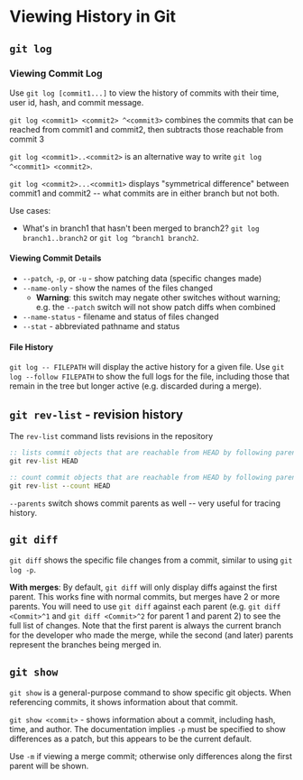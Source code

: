 # Viewing History in Git

## `git log`

### Viewing Commit Log

Use `git log [commit1...]` to view the history of commits with their time, user id, hash, and commit message.

`git log <commit1> <commit2> ^<commit3>` combines the commits that can be reached from commit1 and commit2, then subtracts those reachable from commit 3

`git log <commit1>..<commit2>` is an alternative way to write `git log ^<commit1> <commit2>`.

`git log <commit2>...<commit1>` displays "symmetrical difference" between commit1 and commit2 -- what commits are in either branch but not both.

Use cases:

* What's in branch1 that hasn't been merged to branch2? `git log branch1..branch2` or `git log ^branch1 branch2`.


#### Viewing Commit Details

* `--patch`, `-p`, or `-u` - show patching data (specific changes made)
* `--name-only` - show the names of the files changed
    - **Warning**: this switch may negate other switches without warning; e.g. the `--patch` switch will not show patch diffs when combined
* `--name-status` - filename and status of files changed
* `--stat` - abbreviated pathname and status

#### File History
`git log -- FILEPATH` will display the active history for a given file. Use `git log --follow FILEPATH` to show the full logs for the file, including those that remain in the tree but longer active (e.g. discarded during a merge).



## `git rev-list` - revision history
The `rev-list` command lists revisions in the repository

``` bat
:: lists commit objects that are reachable from HEAD by following parent links in reverse chronological order
git rev-list HEAD

:: count commit objects that are reachable from HEAD by following parent links
git rev-list --count HEAD
```

`--parents` switch shows commit parents as well -- very useful for tracing history.

## `git diff`
`git diff` shows the specific file changes from a commit, similar to using `git log -p`.

**With merges**: By default, `git diff` will only display diffs against the first parent. This works fine with normal commits, but merges have 2 or more parents. You will need to use `git diff` against each parent (e.g. `git diff <Commit>^1` and `git diff <Commit>^2` for parent 1 and parent 2) to see the full list of changes. Note that the first parent is always the current branch for the developer who made the merge, while the second (and later) parents represent the branches being merged in.

## `git show`
`git show` is a general-purpose command to show specific git objects. When referencing commits, it shows information about that commit.

`git show <commit>` - shows information about a commit, including hash, time, and author. The documentation implies `-p` must be specified to show differences as a patch, but this appears to be the current default.

Use `-m` if viewing a merge commit; otherwise only differences along the first parent will be shown.